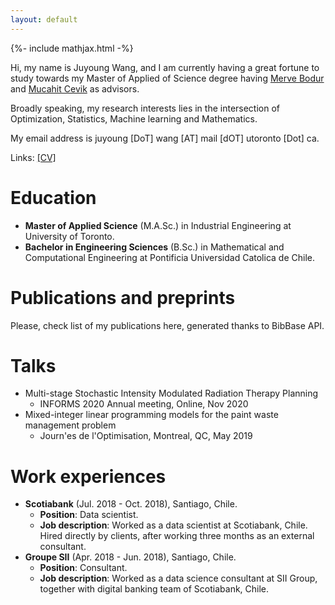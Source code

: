 ```yaml
---
layout: default
---
```

{%- include mathjax.html -%}

Hi, my name is Juyoung Wang, and I am currently having a great fortune to study towards my Master of Applied of Science degree having [Merve Bodur](https://sites.google.com/site/mervebodr/) and [Mucahit Cevik](https://people.ryerson.ca/mcevik/) as advisors. 

Broadly speaking, my research interests lies in the intersection of Optimization, Statistics, Machine learning and Mathematics.

My email address is juyoung [DoT] wang [AT] mail [dOT] utoronto [Dot] ca.

Links: <a href="/convexandrobustperson/files/CV.pdf" target="_blank">[CV]</a>

# Education
*  **Master of Applied Science** (M.A.Sc.) in Industrial Engineering at University of Toronto.
*  **Bachelor in Engineering Sciences** (B.Sc.) in Mathematical and Computational Engineering at Pontificia Universidad Catolica de Chile.

# Publications and preprints
Please, check list of my publications here, generated thanks to BibBase API.
<script src="https://bibbase.org/show?bib=https%3A%2F%2Fdrive.google.com%2Fuc%3Fexport%3Ddownload%26id%3D1aPvqkrKEyWBibny-mdiCPdJgTQJOy5cb&jsonp=1"></script>

# Talks
* Multi-stage Stochastic Intensity Modulated Radiation Therapy Planning
	* INFORMS 2020 Annual meeting, Online, Nov 2020
* Mixed-integer linear programming models for the paint waste management problem
	* Journ\'es de l'Optimisation, Montreal, QC, May 2019

# Work experiences
* **Scotiabank** (Jul. 2018 - Oct. 2018), Santiago, Chile.
	* **Position**: Data scientist.
	* **Job description**: Worked as a data scientist at Scotiabank, Chile. Hired directly by clients, after working three months as an external consultant.
* **Groupe SII** (Apr. 2018 - Jun. 2018), Santiago, Chile.
	* **Position**: Consultant.
	* **Job description**: Worked as a data science consultant at SII Group, together with digital banking team of Scotiabank, Chile.



